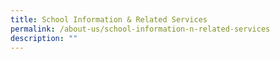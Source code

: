 ```yaml
---
title: School Information & Related Services
permalink: /about-us/school-information-n-related-services
description: ""
---
```

